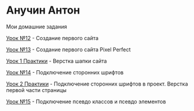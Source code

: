 # Анучин Антон
Мои домашние задания


[Урок №12](AnuchinAO.github.io/lesson_9/index.html "Создание первого сайта с использованием Bootstrap") - Создание первого сайта


[Урок №13](https://anuchinao.github.io/Lesson_13/ "Создание страницы по принцыпу PixelPerfect") - Создание первого сайта Pixel Perfect


[Урок 1 Практики](https://AnuchinAO.github.io/Lesson_11/ "Верстка шапки сайта") - Верстка шапки сайта


[Урок №14](https://AnuchinAO.github.io/Lesson_14/ "Знакомство со шрифтами") - Подключение сторонних шрифтов


[Урок 2 Практики](https://AnuchinAO.github.io/Practice_2/ "Подключение шрифтов. Верстка первой части") - Подключение сторонних шрифтов в проект. Верстка первой части страницы


[Урок №15](https://AnuchinAO.github.io/Lesson_15/ "Изучение псевдо классов и псевдо элементов") - Подключение псевдо классов и псевдо элементов
